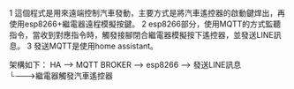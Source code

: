 1 這個程式是用來遠端控制汽車發動，主要方式是將汽車遙控器的啟動鍵焊出，再使用esp8266+繼電器遠程模擬按鍵。
2 esp8266部分，使用MQTT的方式監聽指令，當收到對應指令時，觸發接腳閉合繼電器模擬按下遙控器，並發送LINE訊息。
3 發送MQTT是使用home assistant。

架構如下：
HA --> MQTT BROKER --> esp8266 --> 發送LINE訊息<br>
                           └--->繼電器觸發汽車遙控器
